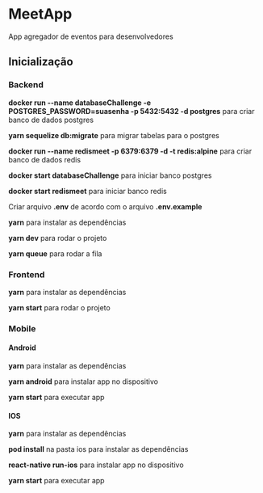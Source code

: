 # MeetApp

App agregador de eventos para desenvolvedores


## Inicialização

### Backend

**docker run --name databaseChallenge -e POSTGRES_PASSWORD=suasenha -p 5432:5432 -d postgres** para criar banco de dados postgres

**yarn sequelize db:migrate** para migrar tabelas para o postgres

**docker run --name redismeet -p 6379:6379 -d -t redis:alpine** para criar banco de dados redis

**docker start databaseChallenge** para iniciar banco postgres

**docker start redismeet** para iniciar banco redis

Criar arquivo **.env** de acordo com o arquivo **.env.example**

**yarn** para instalar as dependências

**yarn dev** para rodar o projeto

**yarn queue** para rodar a fila

### Frontend

**yarn** para instalar as dependências

**yarn start** para rodar o projeto

### Mobile

#### Android

**yarn** para instalar as dependências

**yarn android** para instalar app no dispositivo

**yarn start** para executar app

#### IOS

**yarn** para instalar as dependências

**pod install** na pasta ios para instalar as dependências

**react-native run-ios** para instalar app no dispositivo

**yarn start** para executar app


